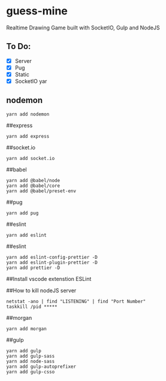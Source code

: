 # guess-mine
Realtime Drawing Game built with SocketIO, Gulp and NodeJS

## To Do:

- [x] Server
- [x] Pug
- [x] Static
- [x] SocketIO
yar
## nodemon
```
yarn add nodemon
```

##express
```
yarn add express
```

##socket.io
```
yarn add socket.io
```

##babel
```
yarn add @babel/node
yarn add @babel/core
yarn add @babel/preset-env
```

##pug
```
yarn add pug
```

##eslint
```
yarn add eslint
```

##eslint
```
yarn add eslint-config-prettier -D
yarn add eslint-plugin-prettier -D
yarn add prettier -D
```

##Install vscode extenstion ESLint

##How to kill nodeJS server
```
netstat -ano | find "LISTENING" | find "Port Number"
taskkill /pid *****
```

##morgan
```
yarn add morgan
```

##gulp
```
yarn add gulp
yarn add gulp-sass
yarn add node-sass
yarn add gulp-autoprefixer
yarn add gulp-csso
```